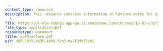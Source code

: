 ```yaml
---
content_type: resource
description: This resource contains information on lecture notes for systems problem
  4.
file: https://ol-ocw-studio-app-qa.s3.amazonaws.com/courses/16-01-unified-engineering-i-ii-iii-iv-fall-2005-spring-2006/98581935b535a8d8feb3ba2f2d033a01_spl4lecture.pdf
file_type: application/pdf
resourcetype: Document
title: spl4lecture.pdf
uid: 98581935-b535-a8d8-feb3-ba2f2d033a01
---
```

